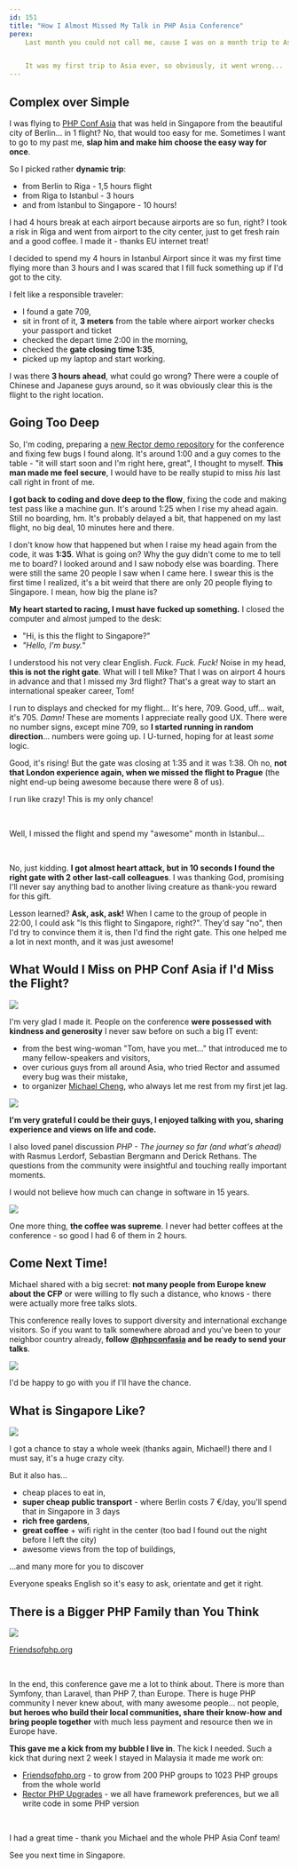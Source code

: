 ```yaml
---
id: 151
title: "How I Almost Missed My Talk in PHP Asia Conference"
perex:
    Last month you could not call me, cause I was on a month trip to Asia. For fun? Of course, ~~but also~~ for [PHP Conference Asia](https://2018.phpconf.asia) where I talked about [Rector](https://github.com/rectorphp/rector).


    It was my first trip to Asia ever, so obviously, it went wrong...
---
```


## Complex over Simple

I was flying to [PHP Conf Asia](https://2018.phpconf.asia) that was held in Singapore from the beautiful city of Berlin... in 1 flight? No, that would too easy for me. Sometimes I want to go to my past me, **slap him and make him choose the easy way for once**.

So I picked rather **dynamic trip**:

- from Berlin to Riga - 1,5 hours flight
- from Riga to Istanbul - 3 hours
- and from Istanbul to Singapore - 10 hours!

I had 4 hours break at each airport because airports are so fun, right? I took a risk in Riga and went from airport to the city center, just to get fresh rain and a good coffee. I made it - thanks EU internet treat!

I decided to spend my 4 hours in Istanbul Airport since it was my first time flying more than 3 hours and I was scared that I fill fuck something up if I'd got to the city.

I felt like a responsible traveler:

- I found a gate 709,
- sit in front of it, **3 meters** from the table where airport worker checks your passport and ticket
- checked the depart time 2:00 in the morning,
- checked the **gate closing time 1:35**,
- picked up my laptop and start working.

I was there **3 hours ahead**, what could go wrong? There were a couple of Chinese and Japanese guys around, so it was obviously clear this is the flight to the right location.

## Going Too Deep

So, I'm coding, preparing a [new Rector demo repository](https://github.com/rectorphp/demo) for the conference and fixing few bugs I found along. It's around 1:00 and a guy comes to the table - "it will start soon and I'm right here, great", I thought to myself. **This man made me feel secure**, I would have to be really stupid to miss *his* last call right in front of me.

**I got back to coding and dove deep to the flow**, fixing the code and making test pass like a machine gun. It's around 1:25 when I rise my ahead again. Still no boarding, hm. It's probably delayed a bit, that happened on my last flight, no big deal, 10 minutes here and there.

I don't know how that happened but when I raise my head again from the code, it was **1:35**. What is going on? Why the guy didn't come to me to tell me to board? I looked around and I saw nobody else was boarding. There were still the same 20 people I saw when I came here. I swear this is the first time I realized, it's a bit weird that there are only 20 people flying to Singapore. I mean, how big the plane is?

**My heart started to racing, I must have fucked up something.** I closed the computer and almost jumped to the desk:

 - "Hi, is this the flight to Singapore?"
 - *"Hello, I'm busy."*

I understood his not very clear English. *Fuck. Fuck. Fuck!* Noise in my head, **this is not the right gate**. What will I tell Mike? That I was on airport 4 hours in advance and that I missed my 3rd flight? That's a great way to start an international speaker career, Tom!

I run to displays and checked for my flight... It's here, 709. Good, uff... wait, it's 705. *Damn!* These are moments I appreciate really good UX. There were no number signs, except mine 709, so **I started running in random direction**... numbers were going up. I U-turned, hoping for at least *some* logic.

Good, it's rising! But the gate was closing at 1:35 and it was 1:38. Oh no, **not that London experience again, when we missed the flight to Prague** (the night end-up being awesome because there were 8 of us).

I run like crazy! This is my only chance!

<br>

Well, I missed the flight and spend my "awesome" month in Istanbul...

<br>

No, just kidding. **I got almost heart attack, but in 10 seconds I found the right gate with 2 other last-call colleagues**. I was thanking God, promising I'll never say anything bad to another living creature as thank-you reward for this gift.

Lesson learned? **Ask, ask, ask!** When I came to the group of people in 22:00, I could ask "Is this flight to Singapore, right?". They'd say "no", then I'd try to convince them it is, then I'd find the right gate. This one helped me a lot in next month, and it was just awesome!

## What Would I Miss on PHP Conf Asia if I'd Miss the Flight?

<div class="text-center">
    <img src="https://2018.phpconf.asia/images/phpconfasia-logo.png">
</div>

I'm very glad I made it. People on the conference **were possessed with kindness and generosity** I never saw before on such a big IT event:

- from the best wing-woman "Tom, have you met..." that introduced me to many fellow-speakers and visitors,
- over curious guys from all around Asia, who tried Rector and assumed every bug was their mistake,
- to organizer [Michael Cheng](https://twitter.com/coderkungfu), who always let me rest from my first jet lag.

<div class="text-center">
    <img src="/assets/images/posts/2018/phpasia/round.jpg" class="img-thumbnail">
</div>

**I'm very grateful I could be their guys, I enjoyed talking with you, sharing experience and views on life and code.**

I also loved panel discussion *PHP - The journey so far (and what's ahead)* with Rasmus Lerdorf, Sebastian Bergmann and Derick Rethans. The questions from the community were insightful and touching really important moments.

I would not believe how much can change in software in 15 years.

<div class="text-center">
    <img src="/assets/images/posts/2018/phpasia/coffee.jpg" class="img-thumbnail">
</div>

One more thing, **the coffee was supreme**. I never had better coffees at the conference - so good I had 6 of them in 2 hours.

## Come Next Time!

Michael shared with a big secret: **not many people from Europe knew about the CFP** or were willing to fly such a distance, who knows - there were actually more free talks slots.

This conference really loves to support diversity and international exchange visitors. So if you want to talk somewhere abroad and you've been to your neighbor country already, **follow [@phpconfasia](https://twitter.com/phpconfasia) and be ready to send your talks**.

<div class="text-center">
    <img src="/assets/images/posts/2018/phpasia/mefie.jpg" class="img-thumbnail">
</div>

I'd be happy to go with you if I'll have the chance.

## What is Singapore Like?

<div class="text-center">
    <img src="/assets/images/posts/2018/phpasia/nature.jpg" class="img-thumbnail">
</div>

I got a chance to stay a whole week (thanks again, Michael!) there and I must say, it's a huge crazy city.

But it also has...

- cheap places to eat in,
- **super cheap public transport** - where Berlin costs 7 €/day, you'll spend that in Singapore in 3 days
- **rich free gardens**,
- **great coffee** + wifi right in the center (too bad I found out the night before I left the city)
- awesome views from the top of buildings,

...and many more for you to discover

Everyone speaks English so it's easy to ask, orientate and get it right.

## There is a Bigger PHP Family than You Think

<div class="text-center">
    <img src="/assets/images/posts/2018/phpasia/family.png" class="img-thumbnail">
    <p><a href="https://friendsofphp.org/">Friendsofphp.org</a></p>
</div>

<br>

In the end, this conference gave me a lot to think about. There is more than Symfony, than Laravel, than PHP 7, than Europe.
There is huge PHP community I never knew about, with many awesome people... not people, **but heroes who build their local communities, share their know-how and bring people together** with much less payment and resource then we in Europe have.

**This gave me a kick from my bubble I live in**. The kick I needed. Such a kick that during next 2 week I stayed in Malaysia it made me work on:

- [Friendsofphp.org](https://friendsofphp.org) - to grow from 200 PHP groups to 1023 PHP groups from the whole world
- [Rector PHP Upgrades](https://github.com/rectorphp/rector/issues/638) - we all have framework preferences, but we all write code in some PHP version

<br>

I had a great time - thank you Michael and the whole PHP Asia Conf team!

See you next time in Singapore.
